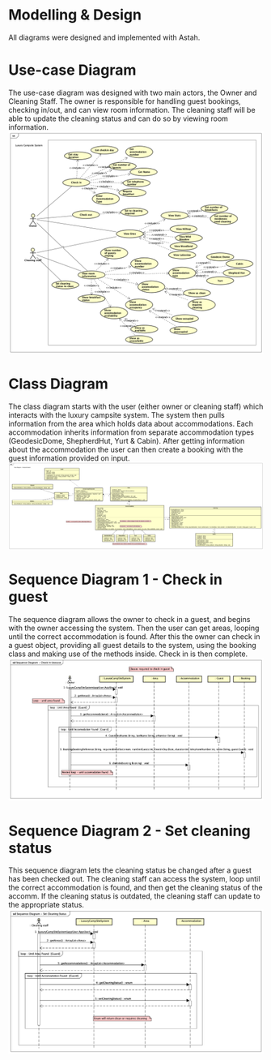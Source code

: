 # Modelling & Design

All diagrams were designed and implemented with Astah.

# Use-case Diagram
The use-case diagram was designed with two main actors, the Owner and Cleaning Staff. The owner is responsible for handling guest bookings, checking in/out, and can view room information. The cleaning staff will be able to update the cleaning status and can do so by viewing room information.
![Campsite System Use-Case Diagrams](/Models/Images/UseCaseDiagram.png)

# Class Diagram
The class diagram starts with the user (either owner or cleaning staff) which interacts with the luxury campsite system. The system then pulls information from the area which holds data about accommodations. Each accommodation inherits information from separate accommodation types (GeodesicDome, ShepherdHut, Yurt & Cabin). After getting information about the accommodation the user can then create a booking with the guest information provided on input.
![Campsite System Class Diagrams](/Models/Images/ClassDiagram%20Final.png)

# Sequence Diagram 1 - Check in guest
The sequence diagram allows the owner to check in a guest, and begins with the owner accessing the system. Then the user can get areas, looping until the correct accommodation is found. After this the owner can check in a guest object, providing all guest details to the system, using the booking class and making use of the methods inside. Check in is then complete.
![Campsite System Check-in Sequence Diagram](/Models/Images/Sequence%20Diagram%20-%20Check%20In%20Usecase.png)

# Sequence Diagram 2 - Set cleaning status
This sequence diagram lets the cleaning status be changed after a guest has been checked out. The cleaning staff can access the system, loop until the correct accommodation is found, and then get the cleaning status of the accomm. If the cleaning status is outdated, the cleaning staff can update to the appropriate status.
![Campsite System Change cleaning status Sequence Diagram](/Models/Images/Sequence%20Diagram%20-%20Set%20Cleaning%20Status%20.png)

